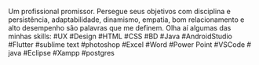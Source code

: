 Um profissional promissor. Persegue seus objetivos com disciplina e persistência, adaptabilidade, dinamismo, empatia, bom relacionamento e alto desempenho são palavras que me definem.
Olha aí algumas das minhas skills:
#UX #Design #HTML #CSS #BD #Java #AndroidStudio
#Flutter #sublime text #photoshop #Excel #Word #Power Point
#VSCode # java #Eclipse #Xampp #postgres 
